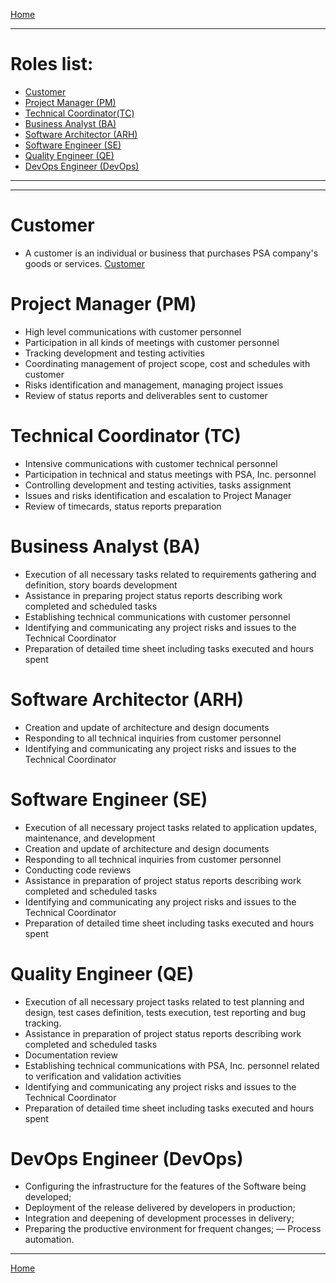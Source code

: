 [Home](Overview.md)

---

# Roles list:
* [Customer](Roles.md#customer)
* [Project Manager (PM)](Roles.md#project-manager-pm)
* [Technical Coordinator(TC)](Roles.md#technical-coordinator-tc)
* [Business Analyst (BA)](Roles.md#business-analyst-ba)
* [Software Architector (ARH)](Roles.md#software-architector-arh)
* [Software Engineer (SE)](Roles.md#software-engineer-se)
* [Quality Engineer (QE)](Roles.md#quality-engineer-qe)
* [DevOps Engineer (DevOps)](Roles.md#devops-engineer-devops)

---
---

# Customer
- A customer is an individual or business that purchases PSA company's goods or services. 
[Customer](https://en.wikipedia.org/wiki/Customer)

# Project Manager (PM)
- High level communications with customer personnel
- Participation in all kinds of meetings with customer personnel
- Tracking development and testing activities
- Coordinating management of project scope, cost and schedules with customer
- Risks identification and management, managing project issues
- Review of status reports and deliverables sent to customer

# Technical Coordinator (TC)
- Intensive communications with customer technical personnel
- Participation in technical and status meetings with PSA, Inc. personnel
- Controlling development and testing activities, tasks assignment
- Issues and risks identification and escalation to Project Manager
- Review of timecards, status reports preparation

# Business Analyst (BA)
- Execution of all necessary tasks related to requirements gathering and definition, story boards development
- Assistance in preparing project status reports describing work completed and scheduled tasks
- Establishing technical communications with customer personnel
- Identifying and communicating any project risks and issues to the Technical Coordinator
- Preparation of detailed time sheet including tasks executed and hours spent

# Software Architector (ARH)
- Creation and update of architecture and design documents
- Responding to all technical inquiries from customer personnel
- Identifying and communicating any project risks and issues to the Technical Coordinator

# Software Engineer (SE)
- Execution of all necessary project tasks related to application updates, maintenance, and development
- Creation and update of architecture and design documents
- Responding to all technical inquiries from customer personnel
- Conducting code reviews
- Assistance in preparation of project status reports describing work completed and scheduled tasks
- Identifying and communicating any project risks and issues to the Technical Coordinator
- Preparation of detailed time sheet including tasks executed and hours spent

# Quality Engineer (QE)
- Execution of all necessary project tasks related to test planning and design, test cases definition, tests execution, test reporting and bug tracking.
- Assistance in preparation of project status reports describing work completed and scheduled tasks
- Documentation review
- Establishing technical communications with PSA, Inc. personnel related to verification and validation activities
- Identifying and communicating any project risks and issues to the Technical Coordinator
- Preparation of detailed time sheet including tasks executed and hours spent

# DevOps Engineer (DevOps)
- Configuring the infrastructure for the features of the Software being developed;
- Deployment of the release delivered by developers in production;
- Integration and deepening of development processes in delivery;
- Preparing the productive environment for frequent changes;
— Process automation.

---

[Home](Overview.md)
